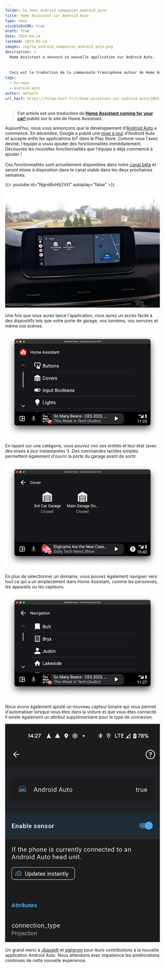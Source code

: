 ```yaml
---
folder: ha_news_android_companion_android_auto
title: Home Assistant sur Android Auto
type: news
visibleInCMS: true
draft: true
date: 2023-03-14
lastmod: 2023-03-14
images: img/ha_android_companion_android_auto.png
description: >-
  Home Assistant a annoncé sa nouvelle application sur Android Auto.


  Ceci est la traduction de la communauté Francophone autour de Home Assistant (HACF) de cette annonce.
tags:
  - ha-news
  - android-auto
author: default
url_hacf: https://forum.hacf.fr/t/home-assistant-sur-android-auto/20051
---
```

> **Cet article est une traduction de [Home Assistant coming for your car!](https://www.home-assistant.io/blog/2023/01/20/android-auto/) publié sur le site de Home Assistant.**

Aujourd'hui, nous vous annonçons que le développement d'[Android Auto](https://www.android.com/auto) a commencé. En décembre, Google a publié une [mise à jour](https://developer.android.com/docs/quality-guidelines/car-app-quality?category=iot#dec-22) d'Android Auto et accepte enfin les applications IoT dans le Play Store. Comme vous l'avez deviné, l'équipe a voulu ajouter des fonctionnalités immédiatement. Découvrez les nouvelles fonctionnalités que l'équipe a déjà commencé à ajouter !\
\
Ces fonctionnalités sont actuellement disponibles dans notre [canal bêta](https://play.google.com/apps/testing/io.homeassistant.companion.android) et seront mises à disposition dans le canal stable dans les deux prochaines semaines.

{{< youtube id="Ngnd6vHb2VU" autoplay="false" >}}



![android_auto_garage](img/android_auto_garage.jpg "Etat de la porte de garage")

Une fois que vous aurez lancé l'application, vous aurez un accès facile à des dispositifs tels que votre porte de garage, vos lumières, vos serrures et même vos scènes.

![android_auto_domains](img/android_auto_domains.png "Les domaines présent dans Home Assistant sur Android Auto")

En tapant sur une catégorie, vous pouvez voir ses entités et leur état (avec des mises à jour instantanées !). Des commandes tactiles simples permettent également d'ouvrir la porte du garage avant de sortir.

![android_auto_entity_control](img/android_auto_entity_control.png "Contrôle des entités")

En plus de sélectionner un domaine, vous pouvez également naviguer vers tout ce qui a un emplacement dans Home Assistant, comme les personnes, les appareils ou les capteurs.

![android_auto_navigation](img/android_auto_navigation.png "Naviguer vers des personnes ou des zones")

Nous avons également ajouté un nouveau capteur binaire qui vous permet d'automatiser lorsque vous êtes dans la voiture et que vous êtes connecté. Il existe également un attribut supplémentaire pour le type de connexion.

![android_auto_sensor](img/android_auto_sensor.png "Les sensors disponnible sur Android Auto")

Un grand merci à [Jbassett](https://github.com/JBassett) et [jpelgrom](https://github.com/jpelgrom) pour leurs contributions à la nouvelle application Android Auto. Nous attendons avec impatience les améliorations continues de cette nouvelle expérience.